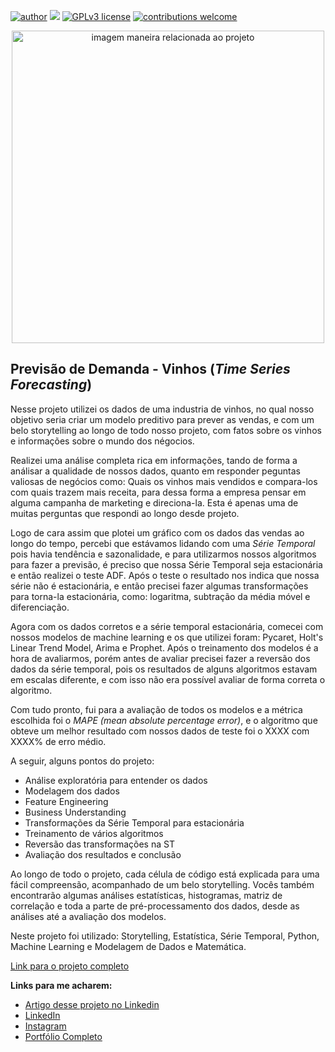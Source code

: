 [![author](https://img.shields.io/badge/author-felipeferreira-red.svg)](https://www.linkedin.com/in/felipeferreiratids/) [![](https://img.shields.io/badge/python-3.7+-blue.svg)](https://www.python.org/downloads/release/python-365/) [![GPLv3 license](https://img.shields.io/badge/License-GPLv3-blue.svg)](http://perso.crans.org/besson/LICENSE.html) [![contributions welcome](https://img.shields.io/badge/contributions-welcome-brightgreen.svg?style=flat)](https://github.com/ferreiramar96/Data_Science)

<p align="center">
  <img src="https://raw.githubusercontent.com/ferreiramar96/Previsao_Demanda_Vinhos_Time_Series/main/Imagens/capa.png" alt="imagem maneira relacionada ao projeto"height=500px >
</p>

## Previsão de Demanda - Vinhos (*Time Series Forecasting*)
Nesse projeto utilizei os dados de uma industria de vinhos, no qual nosso objetivo seria criar um modelo preditivo para prever as vendas, e com um belo storytelling ao longo de todo nosso projeto, com fatos sobre os vinhos e informações sobre o mundo dos négocios.

Realizei uma análise completa rica em informações, tando de forma a análisar a qualidade de nossos dados, quanto em responder peguntas valiosas de negócios como: Quais os vinhos mais vendidos e compara-los com quais trazem mais receita, para dessa forma a empresa pensar em alguma campanha de marketing e direciona-la. Esta é apenas uma de muitas perguntas que respondi ao longo desde projeto. 

Logo de cara assim que plotei um gráfico com os dados das vendas ao longo do tempo, percebi que estávamos lidando com uma *Série Temporal* pois havia tendência e sazonalidade, e para utilizarmos nossos algoritmos para fazer a previsão, é preciso que nossa Série Temporal seja estacionária e então realizei o teste ADF. Após o teste o resultado nos indica que nossa série não é estacionária, e então precisei fazer algumas transformações para torna-la estacionária, como: logaritma, subtração da média móvel e diferenciação.

Agora com os dados corretos e a série temporal estacionária, comecei com nossos modelos de machine learning e os que utilizei foram: Pycaret, Holt's Linear Trend Model, Arima e Prophet. Após o treinamento dos modelos é a hora de avaliarmos, porém antes de avaliar precisei fazer a reversão dos dados da série temporal, pois os resultados de alguns algoritmos estavam em escalas diferente, e com isso não era possível avaliar de forma correta o algoritmo.

Com tudo pronto, fui para a avaliação de todos os modelos e a métrica escolhida foi o *MAPE (mean absolute percentage error)*, e o algoritmo que obteve um melhor resultado com nossos dados de teste foi o XXXX com XXXX% de erro médio.

A seguir, alguns pontos do projeto:
* Análise exploratória para entender os dados
* Modelagem dos dados
* Feature Engineering
* Business Understanding
* Transformações da Série Temporal para estacionária
* Treinamento de vários algoritmos
* Reversão das transformações na ST
* Avaliação dos resultados e conclusão

Ao longo de todo o projeto, cada célula de código está explicada para uma fácil compreensão, acompanhado de um belo storytelling. Vocês também encontrarão algumas análises estatísticas, histogramas, matriz de correlação e toda a parte de pré-processamento dos dados, desde as análises até a avaliação dos modelos.

Neste projeto foi utilizado: Storytelling, Estatística, Série Temporal, Python, Machine Learning e Modelagem de Dados e Matemática.


[Link para o projeto completo](https://bit.ly/3PgcuSJ)

**Links para me acharem:**
* [Artigo desse projeto no Linkedin](https://www.linkedin.com/posts/felipeferreiratids_projeto-project-machinelearning-activity-7108176608930201600-p4X9?utm_source=share&utm_medium=member_desktop)
* [LinkedIn](https://www.linkedin.com/in/felipeferreiratids/)
* [Instagram](https://www.instagram.com/ferreiramar96/)
* [Portfólio Completo](https://github.com/ferreiramar96/Data_Science)
